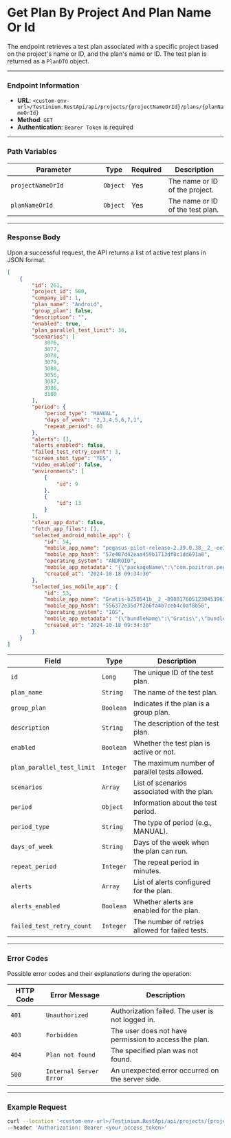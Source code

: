 # Get Plan By Project And Plan Name Or Id

The endpoint retrieves a test plan associated with a specific project based on the project's name or ID, and the plan's name or ID. The test plan is returned as a `PlanDTO` object.

***

### Endpoint Information

* **URL**: `<custom-env-url>/Testinium.RestApi/api/projects/{projectNameOrId}/plans/{planNameOrId}`
* **Method**: `GET`
* **Authentication**: `Bearer Token` is required

***

### Path Variables

<table><thead><tr><th width="200">Parameter</th><th>Type</th><th>Required</th><th>Description</th></tr></thead><tbody><tr><td><code>projectNameOrId</code></td><td><code>Object</code></td><td>Yes</td><td>The name or ID of the project.</td></tr><tr><td><code>planNameOrId</code></td><td><code>Object</code></td><td>Yes</td><td>The name or ID of the test plan.</td></tr></tbody></table>

***

### Response Body

Upon a successful request, the API returns a list of active test plans in JSON format.

```json
[
    {
        "id": 261,
        "project_id": 580,
        "company_id": 1,
        "plan_name": "Android",
        "group_plan": false,
        "description": "",
        "enabled": true,
        "plan_parallel_test_limit": 36,
        "scenarios": [
            3076,
            3077,
            3078,
            3079,
            3080,
            3056,
            3087,
            3086,
            3100
        ],
        "period": {
            "period_type": "MANUAL",
            "days_of_week": "2,3,4,5,6,7,1",
            "repeat_period": 60
        },
        "alerts": [],
        "alerts_enabled": false,
        "failed_test_retry_count": 3,
        "screen_shot_type": "YES",
        "video_enabled": false,
        "environments": [
            {
                "id": 9
            },
            {
                "id": 13
            }
        ],
        "clear_app_data": false,
        "fetch_app_files": [],
        "selected_android_mobile_app": {
            "id": 54,
            "mobile_app_name": "pegasus-pilot-release-2.39.0.38__2_-ee15733f-2799725523214323595.apk",
            "mobile_app_hash": "57e487d42eaa459b1713df8c1dd691a8",
            "operating_system": "ANDROID",
            "mobile_app_metadata": "{\"packageName\":\"com.pozitron.pegasus.pilotRelease\",\"label\":\"PGS Pilot\",\"icon\":\"res/u3.png\",\"versionName\":\"2.39.0.38\",\"versionCode\":119,\"minSdkVersion\":\"23\",\"targetSdkVersion\":\"33\"}",
            "created_at": "2024-10-18 09:34:30"
        },
        "selected_ios_mobile_app": {
            "id": 53,
            "mobile_app_name": "Gratis-b250541b__2_-8988176051238453961.ipa",
            "mobile_app_hash": "556372e35d7f2b6fa4b7ceb4c0af8b58",
            "operating_system": "IOS",
            "mobile_app_metadata": "{\"bundleName\":\"Gratis\",\"bundleDisplayName\":\"Gratis\",\"bundleVersion\":\"3.2.12\",\"bundleMinOsVersion\":\"12.0\",\"bundleDevelopmentRegion\":\"tr\",\"bundleExecutable\":\"Gratis\",\"bundleIconFiles\":\"\",\"bundleInfoDictVersion\":\"6.0\",\"bundlePackageType\":\"APPL\",\"bundleMainStoryBoardFile\":\"Main\"}",
            "created_at": "2024-10-18 09:34:30"
        }
    }
]
```

| Field                      | Type      | Description                                     |
| -------------------------- | --------- | ----------------------------------------------- |
| `id`                       | `Long`    | The unique ID of the test plan.                 |
| `plan_name`                | `String`  | The name of the test plan.                      |
| `group_plan`               | `Boolean` | Indicates if the plan is a group plan.          |
| `description`              | `String`  | The description of the test plan.               |
| `enabled`                  | `Boolean` | Whether the test plan is active or not.         |
| `plan_parallel_test_limit` | `Integer` | The maximum number of parallel tests allowed.   |
| `scenarios`                | `Array`   | List of scenarios associated with the plan.     |
| `period`                   | `Object`  | Information about the test period.              |
| `period_type`              | `String`  | The type of period (e.g., MANUAL).              |
| `days_of_week`             | `String`  | Days of the week when the plan can run.         |
| `repeat_period`            | `Integer` | The repeat period in minutes.                   |
| `alerts`                   | `Array`   | List of alerts configured for the plan.         |
| `alerts_enabled`           | `Boolean` | Whether alerts are enabled for the plan.        |
| `failed_test_retry_count`  | `Integer` | The number of retries allowed for failed tests. |

***

### Error Codes

Possible error codes and their explanations during the operation:

| HTTP Code | Error Message           | Description                                           |
| --------- | ----------------------- | ----------------------------------------------------- |
| `401`     | `Unauthorized`          | Authorization failed. The user is not logged in.      |
| `403`     | `Forbidden`             | The user does not have permission to access the plan. |
| `404`     | `Plan not found`        | The specified plan was not found.                     |
| `500`     | `Internal Server Error` | An unexpected error occurred on the server side.      |

***

### Example Request

```bash
curl --location '<custom-env-url>/Testinium.RestApi/api/projects/{projectNameOrId}/plans/{planNameOrId}' \
--header 'Authorization: Bearer <your_access_token>'
```
